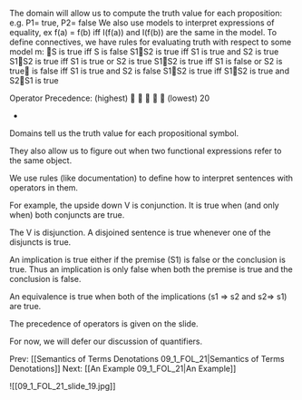 ﻿The domain will allow us to compute the  truth value for each proposition:
e.g. P1= true,  P2= false
We also use models to interpret expressions of equality, ex f(a) = f(b) iff I(f(a)) and I(f(b)) are the same in the model.
To define connectives, we have rules for evaluating truth with respect to some model m:
S		is true  iff S	is false
S1S2	is true  iff S1	is true	and	S2 is true
S1S2	is true  iff S1	is true	  or	S2 is true
S1S2 	is true  iff S1 is false      or	S2 is true		is false iff S1 is true	and	S2 is false
S1S2 	is true iff S1S2 	is true 	and 	S2S1 is true

Operator Precedence: (highest)      (lowest)
20

*
Domains tell us the truth value for each propositional symbol.

They also allow us to figure out when two functional expressions refer to the same object.

We use rules (like documentation) to define how to interpret sentences with operators in them.

For example, the upside down V is conjunction.  It is true when (and only when) both conjuncts are true.

The V is disjunction. A disjoined sentence is true whenever one of the disjuncts is true.

An implication is true either if the premise (S1) is false or the conclusion is true. Thus an implication is only false when both the premise is true and the conclusion is false.

An equivalence is true when both of the implications (s1 => s2 and s2=> s1) are true.

The precedence of operators is given on the slide.

For now, we will defer our discussion of quantifiers.

Prev: [[Semantics of Terms Denotations 09_1_FOL_21|Semantics of Terms Denotations]]
Next: [[An Example 09_1_FOL_21|An Example]]

![[09_1_FOL_21_slide_19.jpg]]
